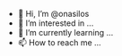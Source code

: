 - 👋 Hi, I’m @onasilos
- 👀 I’m interested in ...
- 🌱 I’m currently learning ...
- 📫 How to reach me ...

<!---
onasilos/onasilos is a ✨ special ✨ repository because its `README.md` (this file) appears on your GitHub profile.
You can click the Preview link to take a look at your changes.
--->
